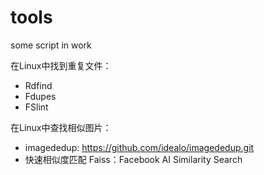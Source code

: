 # tools
some script in work

在Linux中找到重复文件：
* Rdfind
* Fdupes
* FSlint


在Linux中查找相似图片：
* imagededup: https://github.com/idealo/imagededup.git
* 快速相似度匹配 Faiss：Facebook AI Similarity Search
